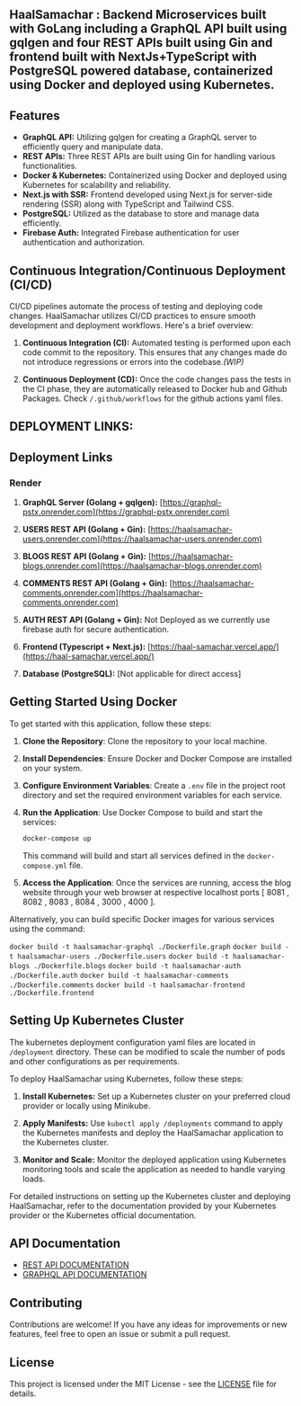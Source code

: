 ## HaalSamachar : Backend Microservices built with GoLang including a GraphQL API built using gqlgen and four REST APIs built using Gin and frontend built with NextJs+TypeScript with PostgreSQL powered database, containerized using Docker and deployed using Kubernetes.

## Features

- **GraphQL API:** Utilizing gqlgen for creating a GraphQL server to efficiently query and manipulate data.
- **REST APIs:** Three REST APIs are built using Gin for handling various functionalities.
- **Docker & Kubernetes:** Containerized using Docker and deployed using Kubernetes for scalability and reliability.
- **Next.js with SSR:** Frontend developed using Next.js for server-side rendering (SSR) along with TypeScript and Tailwind CSS.
- **PostgreSQL:** Utilized as the database to store and manage data efficiently.
- **Firebase Auth:** Integrated Firebase authentication for user authentication and authorization.

## Continuous Integration/Continuous Deployment (CI/CD)

CI/CD pipelines automate the process of testing and deploying code changes. HaalSamachar utilizes CI/CD practices to ensure smooth development and deployment workflows. Here's a brief overview:

1. **Continuous Integration (CI):** Automated testing is performed upon each code commit to the repository. This ensures that any changes made do not introduce regressions or errors into the codebase.*(WIP)*

2. **Continuous Deployment (CD):** Once the code changes pass the tests in the CI phase, they are automatically released to Docker hub and Github Packages. Check `/.github/workflows` for the github actions yaml files.

## DEPLOYMENT LINKS:
## Deployment Links

### Render

1. **GraphQL Server (Golang + gqlgen):** [https://graphql-pstx.onrender.com](https://graphql-pstx.onrender.com)

2. **USERS REST API (Golang + Gin):** [https://haalsamachar-users.onrender.com](https://haalsamachar-users.onrender.com)

3. **BLOGS REST API (Golang + Gin):** [https://haalsamachar-blogs.onrender.com](https://haalsamachar-blogs.onrender.com)

4. **COMMENTS REST API (Golang + Gin):** [https://haalsamachar-comments.onrender.com](https://haalsamachar-comments.onrender.com)

5. **AUTH REST API (Golang + Gin):** Not Deployed as we currently use firebase auth for secure authentication.

6. **Frontend (Typescript + Next.js):** [https://haal-samachar.vercel.app/](https://haal-samachar.vercel.app/)

7. **Database (PostgreSQL):** [Not applicable for direct access]


## Getting Started Using Docker

To get started with this application, follow these steps:

1. **Clone the Repository**: Clone the repository to your local machine.
   
2. **Install Dependencies**: Ensure Docker and Docker Compose are installed on your system.

3. **Configure Environment Variables**: Create a `.env` file in the project root directory and set the required environment variables for each service.

4. **Run the Application**: Use Docker Compose to build and start the services:
   ```bash
   docker-compose up
   ```
   This command will build and start all services defined in the `docker-compose.yml` file.

5. **Access the Application**: Once the services are running, access the blog website through your web browser at respective localhost ports [ 8081 , 8082 , 8083 , 8084 , 3000 , 4000 ].

Alternatively, you can build specific Docker images for various services using the command:

```docker build -t haalsamachar-graphql ./Dockerfile.graph```
```docker build -t haalsamachar-users ./Dockerfile.users```
```docker build -t haalsamachar-blogs ./Dockerfile.blogs```
```docker build -t haalsamachar-auth ./Dockerfile.auth```
```docker build -t haalsamachar-comments ./Dockerfile.comments```
```docker build -t haalsamachar-frontend ./Dockerfile.frontend```

## Setting Up Kubernetes Cluster

The kubernetes deployment configuration yaml files are located in `/deployment` directory. These can be modified to scale the number of pods and other configurations as per requirements.

To deploy HaalSamachar using Kubernetes, follow these steps:

1. **Install Kubernetes:** Set up a Kubernetes cluster on your preferred cloud provider or locally using Minikube.
  
2. **Apply Manifests:** Use `kubectl apply /deployments` command to apply the Kubernetes manifests and deploy the HaalSamachar application to the Kubernetes cluster.

6. **Monitor and Scale:** Monitor the deployed application using Kubernetes monitoring tools and scale the application as needed to handle varying loads.

For detailed instructions on setting up the Kubernetes cluster and deploying HaalSamachar, refer to the documentation provided by your Kubernetes provider or the Kubernetes official documentation.


## API Documentation 

- [REST API DOCUMENTATION](RESTAPI)
- [GRAPHQL API DOCUMENTATION](GRAPHQL)



## Contributing

Contributions are welcome! If you have any ideas for improvements or new features, feel free to open an issue or submit a pull request.

## License

This project is licensed under the MIT License - see the [LICENSE](LICENSE) file for details.
